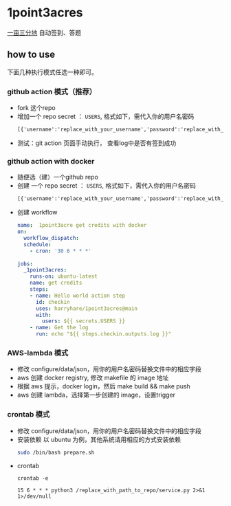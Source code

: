 # 1point3acres

[一亩三分地](https://www.1point3acres.com/bbs/) 自动签到、答题 


## how to use

下面几种执行模式任选一种即可。


### github action 模式（推荐）

* fork 这个repo
* 增加一个 repo secret ： `USERS`, 格式如下，需代入你的用户名密码
    ```text
    [{'username':'replace_with_your_username','password':'replace_with_your_password'}]
    ```
* 测试：git action 页面手动执行， 查看log中是否有签到成功

### github action with docker

* 随便选（建）一个github repo
* 创建 一个 repo secret ： `USERS`, 格式如下，需代入你的用户名密码
    ```text
    [{'username':'replace_with_your_username','password':'replace_with_your_password'}]
    ```
* 创建 workflow
	```yaml
    name:  1point3acre get credits with docker
    on: 
      workflow_dispatch:
      schedule:
        - cron: '30 6 * * *'
    	
    jobs:
      _1point3acres:
        runs-on: ubuntu-latest
        name: get credits
        steps:
        - name: Hello world action step
          id: checkin
          uses: harryhare/1point3acres@main
          with:
            users: ${{ secrets.USERS }}
        - name: Get the log
          run: echo "${{ steps.checkin.outputs.log }}"
	```


### AWS-lambda 模式
* 修改 configure/data/json，用你的用户名密码替换文件中的相应字段
* aws 创建 docker registry, 修改 makefile 的 image 地址
* 根据 aws 提示，docker login，然后 make build && make push
* aws 创建 lambda，选择第一步创建的 image，设置trigger


### crontab 模式
* 修改 configure/data/json，用你的用户名密码替换文件中的相应字段
* 安装依赖
以 ubuntu 为例，其他系统请用相应的方式安装依赖
    ```bash
    sudo /bin/bash prepare.sh
    ```
* crontab
    ```
    crontab -e
    ```
    ```text
    15 6 * * * python3 /replace_with_path_to_repo/service.py 2>&1 1>/dev/null
    ```


